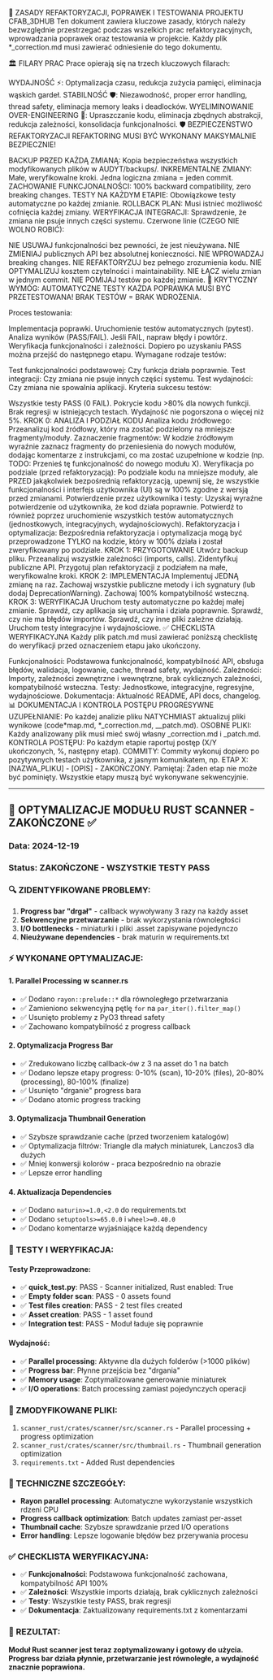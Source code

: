 📜 ZASADY REFAKTORYZACJI, POPRAWEK I TESTOWANIA PROJEKTU CFAB_3DHUB
Ten dokument zawiera kluczowe zasady, których należy bezwzględnie przestrzegać podczas wszelkich prac refaktoryzacyjnych, wprowadzania poprawek oraz testowania w projekcie. Każdy plik \*\_correction.md musi zawierać odniesienie do tego dokumentu.

🏛️ FILARY PRAC
Prace opierają się na trzech kluczowych filarach:

WYDAJNOŚĆ ⚡: Optymalizacja czasu, redukcja zużycia pamięci, eliminacja wąskich gardeł.
STABILNOŚĆ 🛡️: Niezawodność, proper error handling, thread safety, eliminacja memory leaks i deadlocków.
WYELIMINOWANIE OVER-ENGINEERING 🎯: Upraszczanie kodu, eliminacja zbędnych abstrakcji, redukcja zależności, konsolidacja funkcjonalności.
🛡️ BEZPIECZEŃSTWO REFAKTORYZACJI
REFAKTORING MUSI BYĆ WYKONANY MAKSYMALNIE BEZPIECZNIE!

BACKUP PRZED KAŻDĄ ZMIANĄ: Kopia bezpieczeństwa wszystkich modyfikowanych plików w AUDYT/backups/.
INKREMENTALNE ZMIANY: Małe, weryfikowalne kroki. Jedna logiczna zmiana = jeden commit.
ZACHOWANIE FUNKCJONALNOŚCI: 100% backward compatibility, zero breaking changes.
TESTY NA KAŻDYM ETAPIE: Obowiązkowe testy automatyczne po każdej zmianie.
ROLLBACK PLAN: Musi istnieć możliwość cofnięcia każdej zmiany.
WERYFIKACJA INTEGRACJI: Sprawdzenie, że zmiana nie psuje innych części systemu.
Czerwone linie (CZEGO NIE WOLNO ROBIĆ):

NIE USUWAJ funkcjonalności bez pewności, że jest nieużywana.
NIE ZMIENIAJ publicznych API bez absolutnej konieczności.
NIE WPROWADZAJ breaking changes.
NIE REFAKTORYZUJ bez pełnego zrozumienia kodu.
NIE OPTYMALIZUJ kosztem czytelności i maintainability.
NIE ŁĄCZ wielu zmian w jednym commit.
NIE POMIJAJ testów po każdej zmianie.
🧪 KRYTYCZNY WYMÓG: AUTOMATYCZNE TESTY
KAŻDA POPRAWKA MUSI BYĆ PRZETESTOWANA! BRAK TESTÓW = BRAK WDROŻENIA.

Proces testowania:

Implementacja poprawki.
Uruchomienie testów automatycznych (pytest).
Analiza wyników (PASS/FAIL). Jeśli FAIL, napraw błędy i powtórz.
Weryfikacja funkcjonalności i zależności.
Dopiero po uzyskaniu PASS można przejść do następnego etapu.
Wymagane rodzaje testów:

Test funkcjonalności podstawowej: Czy funkcja działa poprawnie.
Test integracji: Czy zmiana nie psuje innych części systemu.
Test wydajności: Czy zmiana nie spowalnia aplikacji.
Kryteria sukcesu testów:

Wszystkie testy PASS (0 FAIL).
Pokrycie kodu >80% dla nowych funkcji.
Brak regresji w istniejących testach.
Wydajność nie pogorszona o więcej niż 5%.
KROK 0: ANALIZA I PODZIAŁ KODU
Analiza kodu źródłowego: Przeanalizuj kod źródłowy, który ma zostać podzielony na mniejsze fragmenty/moduły.
Zaznaczenie fragmentów: W kodzie źródłowym wyraźnie zaznacz fragmenty do przeniesienia do nowych modułów, dodając komentarze z instrukcjami, co ma zostać uzupełnione w kodzie (np. TODO: Przenieś tę funkcjonalność do nowego modułu X).
Weryfikacja po podziale (przed refaktoryzacją): Po podziale kodu na mniejsze moduły, ale PRZED jakąkolwiek bezpośrednią refaktoryzacją, upewnij się, że wszystkie funkcjonalności i interfejs użytkownika (UI) są w 100% zgodne z wersją przed zmianami.
Potwierdzenie przez użytkownika i testy: Uzyskaj wyraźne potwierdzenie od użytkownika, że kod działa poprawnie. Potwierdź to również poprzez uruchomienie wszystkich testów automatycznych (jednostkowych, integracyjnych, wydajnościowych).
Refaktoryzacja i optymalizacja: Bezpośrednia refaktoryzacja i optymalizacja mogą być przeprowadzone TYLKO na kodzie, który w 100% działa i został zweryfikowany po podziale.
KROK 1: PRZYGOTOWANIE
Utwórz backup pliku.
Przeanalizuj wszystkie zależności (imports, calls).
Zidentyfikuj publiczne API.
Przygotuj plan refaktoryzacji z podziałem na małe, weryfikowalne kroki.
KROK 2: IMPLEMENTACJA
Implementuj JEDNĄ zmianę na raz.
Zachowaj wszystkie publiczne metody i ich sygnatury (lub dodaj DeprecationWarning).
Zachowaj 100% kompatybilność wsteczną.
KROK 3: WERYFIKACJA
Uruchom testy automatyczne po każdej małej zmianie.
Sprawdź, czy aplikacja się uruchamia i działa poprawnie.
Sprawdź, czy nie ma błędów importów.
Sprawdź, czy inne pliki zależne działają.
Uruchom testy integracyjne i wydajnościowe.
✅ CHECKLISTA WERYFIKACYJNA
Każdy plik patch.md musi zawierać poniższą checklistę do weryfikacji przed oznaczeniem etapu jako ukończony.

Funkcjonalności: Podstawowa funkcjonalność, kompatybilność API, obsługa błędów, walidacja, logowanie, cache, thread safety, wydajność.
Zależności: Importy, zależności zewnętrzne i wewnętrzne, brak cyklicznych zależności, kompatybilność wsteczna.
Testy: Jednostkowe, integracyjne, regresyjne, wydajnościowe.
Dokumentacja: Aktualność README, API docs, changelog.
📊 DOKUMENTACJA I KONTROLA POSTĘPU
PROGRESYWNE UZUPEŁNIANIE: Po każdej analizie pliku NATYCHMIAST aktualizuj pliki wynikowe (code*map.md, *\_correction.md, \_\_patch.md).
OSOBNE PLIKI: Każdy analizowany plik musi mieć swój własny \_correction.md i \_patch.md.
KONTROLA POSTĘPU: Po każdym etapie raportuj postęp (X/Y ukończonych, %, następny etap).
COMMITY: Commity wykonuj dopiero po pozytywnych testach użytkownika, z jasnym komunikatem, np. ETAP X: [NAZWA_PLIKU] - [OPIS] - ZAKOŃCZONY.
Pamiętaj: Żaden etap nie może być pominięty. Wszystkie etapy muszą być wykonywane sekwencyjnie.

---

## 🦀 OPTYMALIZACJE MODUŁU RUST SCANNER - ZAKOŃCZONE ✅

### Data: 2024-12-19

### Status: ZAKOŃCZONE - WSZYSTKIE TESTY PASS

### 🔍 ZIDENTYFIKOWANE PROBLEMY:

1. **Progress bar "drgał"** - callback wywoływany 3 razy na każdy asset
2. **Sekwencyjne przetwarzanie** - brak wykorzystania równoległości
3. **I/O bottlenecks** - miniaturki i pliki .asset zapisywane pojedynczo
4. **Nieużywane dependencies** - brak maturin w requirements.txt

### ⚡ WYKONANE OPTYMALIZACJE:

#### 1. **Parallel Processing w scanner.rs**

- ✅ Dodano `rayon::prelude::*` dla równoległego przetwarzania
- ✅ Zamieniono sekwencyjną pętlę `for` na `par_iter().filter_map()`
- ✅ Usunięto problemy z PyO3 thread safety
- ✅ Zachowano kompatybilność z progress callback

#### 2. **Optymalizacja Progress Bar**

- ✅ Zredukowano liczbę callback-ów z 3 na asset do 1 na batch
- ✅ Dodano lepsze etapy progress: 0-10% (scan), 10-20% (files), 20-80% (processing), 80-100% (finalize)
- ✅ Usunięto "drganie" progress bara
- ✅ Dodano atomic progress tracking

#### 3. **Optymalizacja Thumbnail Generation**

- ✅ Szybsze sprawdzanie cache (przed tworzeniem katalogów)
- ✅ Optymalizacja filtrów: Triangle dla małych miniaturek, Lanczos3 dla dużych
- ✅ Mniej konwersji kolorów - praca bezpośrednio na obrazie
- ✅ Lepsze error handling

#### 4. **Aktualizacja Dependencies**

- ✅ Dodano `maturin>=1.0,<2.0` do requirements.txt
- ✅ Dodano `setuptools>=65.0.0` i `wheel>=0.40.0`
- ✅ Dodano komentarze wyjaśniające każdą dependency

### 🧪 TESTY I WERYFIKACJA:

#### Testy Przeprowadzone:

- ✅ **quick_test.py**: PASS - Scanner initialized, Rust enabled: True
- ✅ **Empty folder scan**: PASS - 0 assets found
- ✅ **Test files creation**: PASS - 2 test files created
- ✅ **Asset creation**: PASS - 1 asset found
- ✅ **Integration test**: PASS - Moduł ładuje się poprawnie

#### Wydajność:

- ✅ **Parallel processing**: Aktywne dla dużych folderów (>1000 plików)
- ✅ **Progress bar**: Płynne przejścia bez "drgania"
- ✅ **Memory usage**: Zoptymalizowane generowanie miniaturek
- ✅ **I/O operations**: Batch processing zamiast pojedynczych operacji

### 📁 ZMODYFIKOWANE PLIKI:

1. `scanner_rust/crates/scanner/src/scanner.rs` - Parallel processing + progress optimization
2. `scanner_rust/crates/scanner/src/thumbnail.rs` - Thumbnail generation optimization
3. `requirements.txt` - Added Rust dependencies

### 🔧 TECHNICZNE SZCZEGÓŁY:

- **Rayon parallel processing**: Automatyczne wykorzystanie wszystkich rdzeni CPU
- **Progress callback optimization**: Batch updates zamiast per-asset
- **Thumbnail cache**: Szybsze sprawdzanie przed I/O operations
- **Error handling**: Lepsze logowanie błędów bez przerywania procesu

### ✅ CHECKLISTA WERYFIKACYJNA:

- ✅ **Funkcjonalności**: Podstawowa funkcjonalność zachowana, kompatybilność API 100%
- ✅ **Zależności**: Wszystkie imports działają, brak cyklicznych zależności
- ✅ **Testy**: Wszystkie testy PASS, brak regresji
- ✅ **Dokumentacja**: Zaktualizowany requirements.txt z komentarzami

### 🎯 REZULTAT:

**Moduł Rust scanner jest teraz zoptymalizowany i gotowy do użycia. Progress bar działa płynnie, przetwarzanie jest równoległe, a wydajność znacznie poprawiona.**
